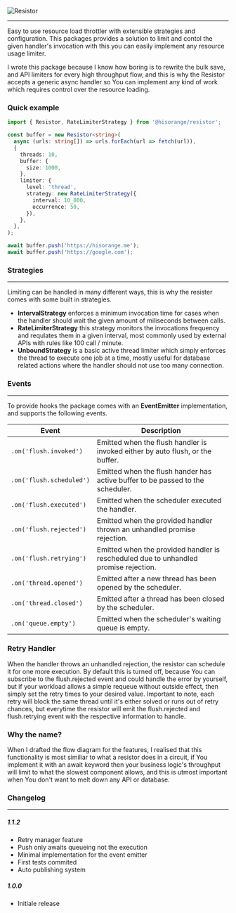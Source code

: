 ![Resistor](https://user-images.githubusercontent.com/3441017/119745067-ab632600-be8d-11eb-93e1-24d34ffe2a92.png)

---

Easy to use resource load throttler with extensible strategies and configuration. This packages provides a solution to limit and contol the given handler's invocation with this you can easily implement any resource usage limiter.

I wrote this package because I know how boring is to rewrite the bulk save, and API limiters for every high throughput flow, and this is why the Resistor accepts a generic async handler so You can implement any kind of work which requires control over the resource loading.

### Quick example

```ts
import { Resistor, RateLimiterStrategy } from '@hisorange/resistor';

const buffer = new Resistor<string>(
  async (urls: string[]) => urls.forEach(url => fetch(url)),
  {
    threads: 10,
    buffer: {
      size: 1000,
    },
    limiter: {
      level: 'thread',
      strategy: new RateLimiterStrategy({
        interval: 10_000,
        occurrence: 50,
      }),
    },
  },
);

await buffer.push('https://hisorange.me');
await buffer.push('https://google.com');
```

### Strategies

---

Limiting can be handled in many different ways, this is why the resister comes with some built in strategies.

- **IntervalStrategy** enforces a minimum invocation time for cases when the handler should wait the given amount of miliseconds between calls.
- **RateLimiterStrategy** this strategy monitors the invocations frequency and requlates them in a given interval, most commonly used by external APIs with rules like 100 call / minute.
- **UnboundStrategy** is a basic active thread limiter which simply enforces the thread to execute one job at a time, mostly useful for database related actions where the handler should not use too many connection.

### Events

---

To provide hooks the package comes with an **EventEmitter** implementation, and supports the following events.

| Event                    | Description                                                                          |
| ------------------------ | ------------------------------------------------------------------------------------ |
| `.on('flush.invoked')`   | Emitted when the flush handler is invoked either by auto flush, or the buffer.       |
| `.on('flush.scheduled')` | Emitted when the flush hander has active buffer to be passed to the scheduler.       |
| `.on('flush.executed')`  | Emitted when the scheduler executed the handler.                                     |
| `.on('flush.rejected')`  | Emitted when the provided handler thrown an unhandled promise rejection.             |
| `.on('flush.retrying')`  | Emitted when the provided handler is rescheduled due to unhandled promise rejection. |
| `.on('thread.opened')`   | Emitted after a new thread has been opened by the scheduler.                         |
| `.on('thread.closed')`   | Emitted after a thread has been closed by the scheduler.                             |
| `.on('queue.empty')`     | Emitted when the scheduler's waiting queue is empty.                                 |

### Retry Handler

When the handler throws an unhandled rejection, the resistor can schedule it for one more execution. By default this is turned off, because You can subscribe to the flush.rejected event and could handle the error by yourself, but if your workload allows a simple requeue without outside effect, then simply set the retry times to your desired value. Important to note, each retry will block the same thread until it's either solved or runs out of retry chances, but everytime the resistor will emit the flush.rejected and flush.retrying event with the respective information to handle.

### Why the name?

When I drafted the flow diagram for the features, I realised that this functionality is most similiar to what a resistor does in a circuit, if You implement it with an await keyword then your business logic's throughput will limit to what the slowest component allows, and this is utmost important when You don't want to melt down any API or database.

### Changelog

---

##### 1.1.2

- Retry manager feature
- Push only awaits queueing not the execution
- Minimal implementation for the event emitter
- First tests commited
- Auto publishing system

##### 1.0.0

- Initiale release

